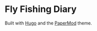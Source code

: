 # Fly Fishing Diary

Built with [Hugo](https://gohugo.io) and the [PaperMod](https://github.com/adityatelange/hugo-PaperMod/) theme.
